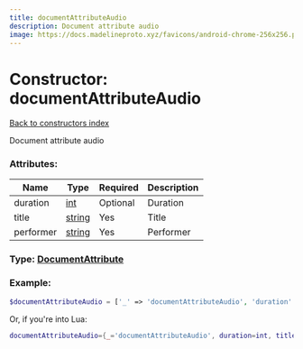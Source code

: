 ```yaml
---
title: documentAttributeAudio
description: Document attribute audio
image: https://docs.madelineproto.xyz/favicons/android-chrome-256x256.png
---
```

# Constructor: documentAttributeAudio  
[Back to constructors index](index.md)



Document attribute audio

### Attributes:

| Name     |    Type       | Required | Description |
|----------|---------------|----------|-------------|
|duration|[int](../types/int.md) | Optional|Duration|
|title|[string](../types/string.md) | Yes|Title|
|performer|[string](../types/string.md) | Yes|Performer|



### Type: [DocumentAttribute](../types/DocumentAttribute.md)


### Example:

```php
$documentAttributeAudio = ['_' => 'documentAttributeAudio', 'duration' => int, 'title' => 'string', 'performer' => 'string'];
```  


Or, if you're into Lua:

```lua
documentAttributeAudio={_='documentAttributeAudio', duration=int, title='string', performer='string'}

```


